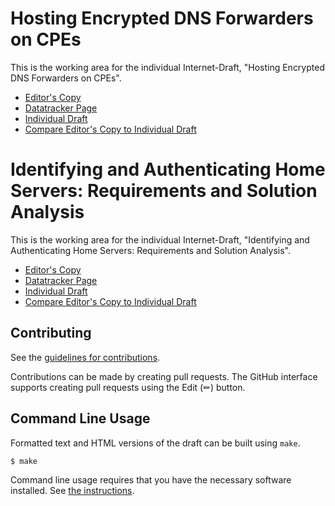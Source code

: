 # Hosting Encrypted DNS Forwarders on CPEs

This is the working area for the individual Internet-Draft, "Hosting Encrypted DNS Forwarders on CPEs".

* [Editor's Copy](https://boucadair.github.io/encrypted-dns-forwarders/#go.draft-rbw-add-encrypted-dns-forwarders.html)
* [Datatracker Page](https://datatracker.ietf.org/doc/draft-rbw-add-encrypted-dns-forwarders)
* [Individual Draft](https://datatracker.ietf.org/doc/html/draft-rbw-add-encrypted-dns-forwarders)
* [Compare Editor's Copy to Individual Draft](https://boucadair.github.io/encrypted-dns-forwarders/#go.draft-rbw-add-encrypted-dns-forwarders.diff)

# Identifying and Authenticating Home Servers: Requirements and Solution Analysis

This is the working area for the individual Internet-Draft, "Identifying and Authenticating Home Servers: Requirements and Solution Analysis".

* [Editor's Copy](https://boucadair.github.io/encrypted-dns-forwarders/#go.draft-rbw-home-servers.html)
* [Datatracker Page](https://datatracker.ietf.org/doc/draft-rbw-home-servers)
* [Individual Draft](https://datatracker.ietf.org/doc/html/draft-rbw-home-servers)
* [Compare Editor's Copy to Individual Draft](https://boucadair.github.io/encrypted-dns-forwarders/#go.draft-rbw-home-servers.diff)

## Contributing

See the
[guidelines for contributions](https://github.com/boucadair/encrypted-dns-forwarders/blob/main/CONTRIBUTING.md).

Contributions can be made by creating pull requests.
The GitHub interface supports creating pull requests using the Edit (✏) button.


## Command Line Usage

Formatted text and HTML versions of the draft can be built using `make`.

```sh
$ make
```

Command line usage requires that you have the necessary software installed.  See
[the instructions](https://github.com/martinthomson/i-d-template/blob/main/doc/SETUP.md).

